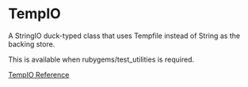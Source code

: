 # TempIO

A StringIO duck-typed class that uses Tempfile instead of String as the
backing store.

This is available when rubygems/test_utilities is required.

[TempIO Reference](https://ruby-doc.org/stdlib-2.6/libdoc/rubygems/rdoc/TempIO.html)